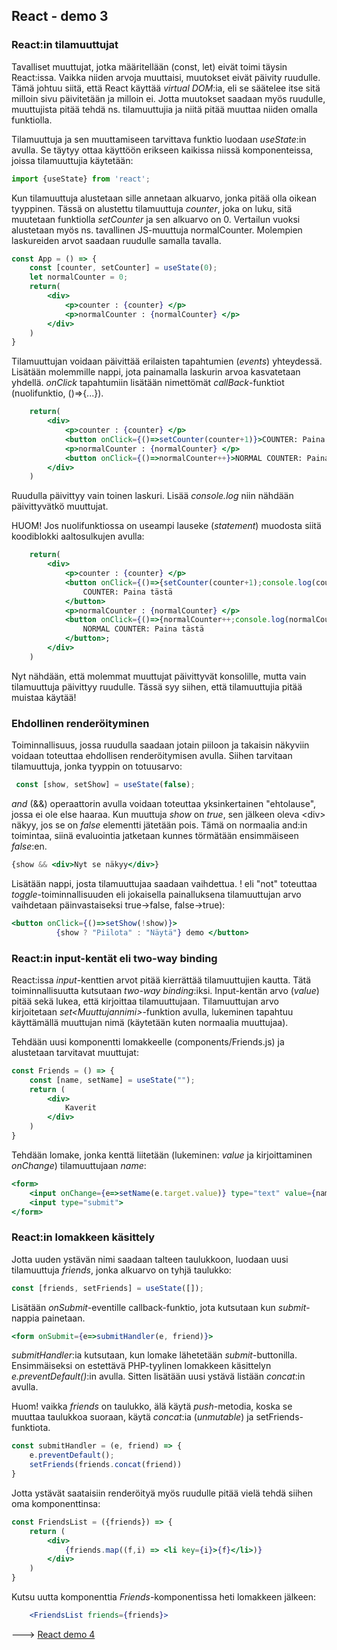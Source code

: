 ## React - demo 3

### React:in tilamuuttujat

Tavalliset muuttujat, jotka määritellään (const, let) eivät toimi täysin React:issa. Vaikka niiden arvoja muuttaisi, muutokset eivät päivity ruudulle. Tämä johtuu siitä, että React käyttää *virtual DOM*:ia, eli se säätelee itse sitä milloin sivu päivitetään ja milloin ei. Jotta muutokset saadaan myös ruudulle, muuttujista pitää tehdä ns. tilamuuttujia ja niitä pitää muuttaa niiden omalla funktiolla.

Tilamuuttuja ja sen muuttamiseen tarvittava funktio luodaan *useState*:in avulla. Se täytyy ottaa käyttöön erikseen kaikissa niissä komponenteissa, joissa tilamuuttujia käytetään:

```jsx
import {useState} from 'react';
```

Kun tilamuuttuja alustetaan sille annetaan alkuarvo, jonka pitää olla oikean tyyppinen. Tässä on alustettu tilamuuttuja *counter*, joka on luku, sitä muutetaan funktiolla *setCounter* ja sen alkuarvo on 0. Vertailun vuoksi alustetaan myös ns. tavallinen JS-muuttuja normalCounter. Molempien laskureiden arvot saadaan ruudulle samalla tavalla.

```jsx
const App = () => {
    const [counter, setCounter] = useState(0);
    let normalCounter = 0; 
    return(
        <div>
            <p>counter : {counter} </p>
            <p>normalCounter : {normalCounter} </p>
        </div>
    )
}
```

Tilamuuttujan voidaan päivittää erilaisten tapahtumien (*events*) yhteydessä. Lisätään molemmille nappi, jota painamalla laskurin arvoa kasvatetaan yhdellä. *onClick* tapahtumiin lisätään nimettömät *callBack*-funktiot (nuolifunktio, ()=>{...}).

```jsx
    return(
        <div>
            <p>counter : {counter} </p>
            <button onClick={()=>setCounter(counter+1)}>COUNTER: Paina tästä</button>
            <p>normalCounter : {normalCounter} </p>
            <button onClick={()=>normalCounter++}>NORMAL COUNTER: Paina tästä</button>;
        </div>
    )
```

Ruudulla päivittyy vain toinen laskuri. Lisää *console.log* niin nähdään päivittyvätkö muuttujat.

HUOM! Jos nuolifunktiossa on useampi lauseke (*statement*) muodosta siitä koodiblokki aaltosulkujen avulla:

```jsx
    return(
        <div>
            <p>counter : {counter} </p>
            <button onClick={()=>{setCounter(counter+1);console.log(counter)}}>
                COUNTER: Paina tästä
            </button>
            <p>normalCounter : {normalCounter} </p>
            <button onClick={()=>{normalCounter++;console.log(normalCounter)}}>
                NORMAL COUNTER: Paina tästä
            </button>;
        </div>
    )
```

Nyt nähdään, että molemmat muuttujat päivittyvät konsolille, mutta vain tilamuuttuja päivittyy ruudulle. Tässä syy siihen, että tilamuuttujia pitää muistaa käytää! 

### Ehdollinen renderöityminen

Toiminnallisuus, jossa ruudulla saadaan jotain piiloon ja takaisin näkyviin voidaan toteuttaa ehdollisen renderöitymisen avulla. Siihen tarvitaan tilamuuttuja, jonka tyyppin on totuusarvo:

```jsx
 const [show, setShow] = useState(false);
```

*and* (&&) operaattorin avulla voidaan toteuttaa yksinkertainen "ehtolause", jossa ei ole else haaraa. Kun muuttuja *show* on _true_, sen jälkeen oleva \<div\> näkyy, jos se on _false_ elementti jätetään pois. Tämä on normaalia and:in toimintaa, siinä evaluointia jatketaan kunnes törmätään ensimmäiseen _false_:en.

```jsx
{show && <div>Nyt se näkyy</div>}
```

Lisätään nappi, josta tilamuuttujaa saadaan vaihdettua. ! eli "not" toteuttaa *toggle*-toiminnallisuuden eli jokaisella painalluksena tilamuuttujan arvo vaihdetaan päinvastaiseksi true->false, false->true):

```jsx
<button onClick={()=>setShow(!show)}>
          {show ? "Piilota" : "Näytä"} demo </button>
```

### React:in input-kentät eli two-way binding

React:issa *input*-kenttien arvot pitää kierrättää tilamuuttujien kautta. Tätä toiminnallisuutta kutsutaan *two-way binding*:iksi. Input-kentän arvo (*value*) pitää sekä lukea, että kirjoittaa tilamuuttujaan. Tilamuuttujan arvo kirjoitetaan *set\<Muuttujannimi\>*-funktion avulla, lukeminen tapahtuu käyttämällä muuttujan nimä (käytetään kuten normaalia muuttujaa).

Tehdään uusi komponentti lomakkeelle (components/Friends.js) ja alustetaan tarvitavat muuttujat:

```jsx
const Friends = () => {
    const [name, setName] = useState("");
    return (
        <div>
            Kaverit
        </div>
    )
}
```

Tehdään lomake, jonka kenttä liitetään (lukeminen: *value* ja kirjoittaminen *onChange*) tilamuuttujaan *name*:

```jsx
<form>
    <input onChange={e=>setName(e.target.value)} type="text" value={name}/>
    <input type="submit">
</form>
```

### React:in lomakkeen käsittely

Jotta uuden ystävän nimi saadaan talteen taulukkoon, luodaan uusi tilamuuttuja *friends*, jonka alkuarvo on tyhjä taulukko:

```jsx
const [friends, setFriends] = useState([]); 
```

Lisätään *onSubmit*-eventille callback-funktio, jota kutsutaan kun *submit*-nappia painetaan.

```jsx
<form onSubmit={e=>submitHandler(e, friend)}>
```

*submitHandler*:ia kutsutaan, kun lomake lähetetään *submit*-buttonilla. Ensimmäiseksi on estettävä PHP-tyylinen lomakkeen käsittelyn *e.preventDefault()*:in avulla. Sitten lisätään uusi ystävä listään *concat*:in avulla.

Huom! vaikka *friends* on taulukko, älä käytä *push*-metodia, koska se muuttaa taulukkoa suoraan, käytä *concat*:ia (*unmutable*) ja setFriends-funktiota.

```jsx
const submitHandler = (e, friend) => {
    e.preventDefault();
    setFriends(friends.concat(friend))
}
```

Jotta ystävät saataisiin renderöityä myös ruudulle pitää vielä tehdä siihen oma komponenttinsa:

```jsx
const FriendsList = ({friends}) => {
    return (
        <div>
            {friends.map((f,i) => <li key={i}>{f}</li>)}
        </div>
    )
}
```

Kutsu uutta komponenttia *Friends*-komponentissa heti lomakkeen jälkeen:

```jsx
    <FriendsList friends={friends}>
```

---> [React demo 4](./reactdemo_osa4.html)
